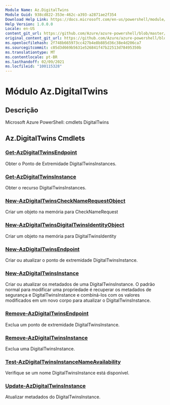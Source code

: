 ```yaml
---
Module Name: Az.DigitalTwins
Module Guid: 938cd822-353e-462c-a393-a2871ae2f354
Download Help Link: https://docs.microsoft.com/en-us/powershell/module/az.digitaltwins
Help Version: 1.0.0.0
Locale: en-US
content_git_url: https://github.com/Azure/azure-powershell/blob/master/src/DigitalTwins/help/Az.DigitalTwins.md
original_content_git_url: https://github.com/Azure/azure-powershell/blob/master/src/DigitalTwins/help/Az.DigitalTwins.md
ms.openlocfilehash: 2f748b665973cc427b4e8b885d36c38e4d206ca7
ms.sourcegitcommit: c05d3d669b5631e526841f47b22513d78495350b
ms.translationtype: MT
ms.contentlocale: pt-BR
ms.lasthandoff: 02/09/2021
ms.locfileid: "100115328"
---
```

# Módulo Az.DigitalTwins
## Descrição
Microsoft Azure PowerShell: cmdlets DigitalTwins

## Az.DigitalTwins Cmdlets
### [Get-AzDigitalTwinsEndpoint](Get-AzDigitalTwinsEndpoint.md)
Obter o Ponto de Extremidade DigitalTwinsInstances.

### [Get-AzDigitalTwinsInstance](Get-AzDigitalTwinsInstance.md)
Obter o recurso DigitalTwinsInstances.

### [New-AzDigitalTwinsCheckNameRequestObject](New-AzDigitalTwinsCheckNameRequestObject.md)
Criar um objeto na memória para CheckNameRequest

### [New-AzDigitalTwinsDigitalTwinsIdentityObject](New-AzDigitalTwinsDigitalTwinsIdentityObject.md)
Criar um objeto na memória para DigitalTwinsIdentity

### [New-AzDigitalTwinsEndpoint](New-AzDigitalTwinsEndpoint.md)
Criar ou atualizar o ponto de extremidade DigitalTwinsInstance.

### [New-AzDigitalTwinsInstance](New-AzDigitalTwinsInstance.md)
Criar ou atualizar os metadados de uma DigitalTwinsInstance.
O padrão normal para modificar uma propriedade é recuperar os metadados de segurança e DigitalTwinsInstance e combiná-los com os valores modificados em um novo corpo para atualizar o DigitalTwinsInstance.

### [Remove-AzDigitalTwinsEndpoint](Remove-AzDigitalTwinsEndpoint.md)
Exclua um ponto de extremidade DigitalTwinsInstance.

### [Remove-AzDigitalTwinsInstance](Remove-AzDigitalTwinsInstance.md)
Exclua uma DigitalTwinsInstance.

### [Test-AzDigitalTwinsInstanceNameAvailability](Test-AzDigitalTwinsInstanceNameAvailability.md)
Verifique se um nome DigitalTwinsInstance está disponível.

### [Update-AzDigitalTwinsInstance](Update-AzDigitalTwinsInstance.md)
Atualizar metadados do DigitalTwinsInstance.

